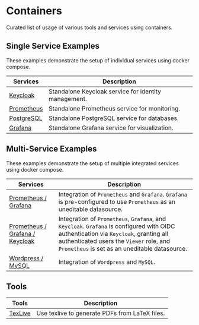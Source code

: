 # Containers

Curated list of usage of various tools and services using containers.

## Single Service Examples

These examples demonstrate the setup of individual services using docker compose.

| Services                 | Description                                          |
| ------------------------ | ---------------------------------------------------- |
| [Keycloak](keycloak)     | Standalone Keycloak service for identity management. |
| [Prometheus](prometheus) | Standalone Prometheus service for monitoring.        |
| [PostgreSQL](postgres)   | Standalone PostgreSQL service for databases.         |
| [Grafana](grafana)       | Standalone Grafana service for visualization.        |

## Multi-Service Examples

These examples demonstrate the setup of multiple integrated services using docker compose.

| Services                                                       | Description                                                                                                                                                                                                                       |
| -------------------------------------------------------------- | --------------------------------------------------------------------------------------------------------------------------------------------------------------------------------------------------------------------------------- |
| [Prometheus / Grafana](prometheus-grafana)                     | Integration of `Prometheus` and `Grafana`. `Grafana` is pre-configured to use `Prometheus` as an uneditable datasource.                                                                                                           |
| [Prometheus / Grafana / Keycloak](prometheus-grafana-keycloak) | Integration of `Prometheus`, `Grafana`, and `Keycloak`. `Grafana` is configured with OIDC authentication via `Keycloak`, granting all authenticated users the `Viewer` role, and `Prometheus` is set as an uneditable datasource. |
| [Wordpress / MySQL](wordpress-mysql)                           | Integration of `Wordpress` and `MySQL`.                                                                                                                                                                                           |

## Tools

| Tools              | Description                                    |
| ------------------ | ---------------------------------------------- |
| [TexLive](texlive) | Use texlive to generate PDFs from LaTeX files. |
